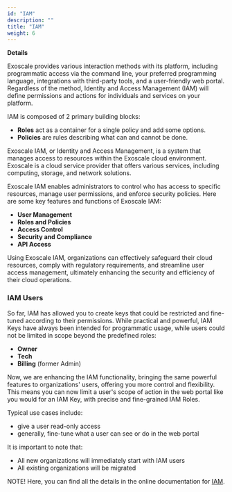 ```yaml
---
id: "IAM"
description: ""
title: "IAM"
weight: 6
---
```


**Details**

Exoscale provides various interaction methods with its platform, including programmatic access via the command line, your preferred programming language, integrations with third-party tools, and a user-friendly web portal. Regardless of the method, Identity and Access Management (IAM) will define permissions and actions for individuals and services on your platform.

IAM is composed of 2 primary building blocks:

 - **Roles** act as a container for a single policy and add some options.
 - **Policies** are rules describing what can and cannot be done.

Exoscale IAM, or Identity and Access Management, is a system that manages access to resources within the Exoscale cloud environment. Exoscale is a cloud service provider that offers various services, including computing, storage, and network solutions.

Exoscale IAM enables administrators to control who has access to specific resources, manage user permissions, and enforce security policies. Here are some key features and functions of Exoscale IAM:

 - **User Management**
 - **Roles and Policies**
 - **Access Control**
 - **Security and Compliance**
 - **API Access**

Using Exoscale IAM, organizations can effectively safeguard their cloud resources, comply with regulatory requirements, and streamline user access management, ultimately enhancing the security and efficiency of their cloud operations.

### **IAM Users**

So far, IAM has allowed you to create keys that could be restricted and fine-tuned according to their permissions. While practical and powerful, IAM Keys have always been intended for programmatic usage, while users could not be limited in scope beyond the predefined roles:

 - **Owner**
 - **Tech**
 - **Billing** (former Admin)

Now, we are enhancing the IAM functionality, bringing the same powerful features to organizations' users, offering you more control and flexibility. This means you can now limit a user's scope of action in the web portal like you would for an IAM Key, with precise and fine-grained IAM Roles.

Typical use cases include:

 - give a user read-only access
 - generally, fine-tune what a user can see or do in the web portal

It is important to note that:

 - All new organizations will immediately start with IAM users
 - All existing organizations will be migrated

NOTE! Here, you can find all the details in the online documentation for [IAM](https://community.exoscale.com/product/iam/).
